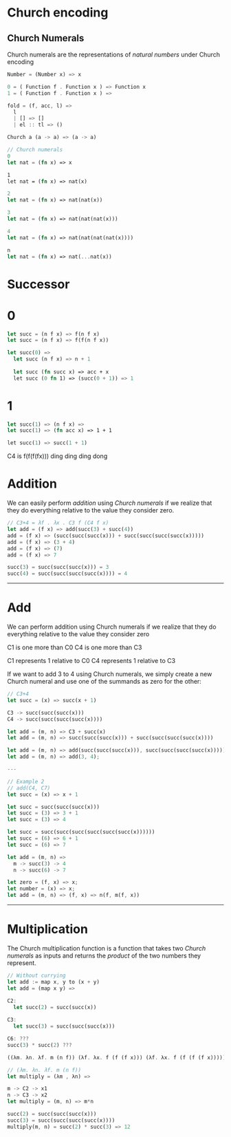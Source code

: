 # Church encoding

## Church Numerals
Church numerals are the representations of *natural numbers* under Church encoding
```rs
Number = (Number x) => x

0 = ( Function f . Function x ) => Function x
1 = ( Function f . Function x ) => 

fold = (f, acc, l) =>
  l
  | [] => []
  | el :: tl => ()

Church a (a -> a) => (a -> a)

// Church numerals
0
let nat = (fn x) => x

1
let nat = (fn x) => nat(x)

2
let nat = (fn x) => nat(nat(x))

3
let nat = (fn x) => nat(nat(nat(x)))

4
let nat = (fn x) => nat(nat(nat(nat(x))))

n
let nat = (fn x) => nat(...nat(x))
```

# Successor

# 0
```rs
let succ = (n f x) => f(n f x)
let succ = (n f x) => f(f(n f x))

let succ(0) =>
  let succ (n f x) => n + 1
  
  let succ (fn succ x) => acc + x
  let succ (0 fn 1) => (succ(0 + 1)) => 1
```
# 1
```rs
let succ(1) => (n f x) =>   
let succ(1) => (fn acc x) => 1 + 1

let succ(1) => succ(1 + 1)
```

C4 is f(f(f(fx)))
ding ding ding dong

# Addition
We can easily perform *addition* using *Church numerals* if we realize that they do everything relative
to the value they consider zero.

```rs
// C3+4 = λf . λx . C3 f (C4 f x)
let add = (f x) => add(succ(3) + succ(4))
add = (f x) => (succ(succ(succ(x))) + succ(succ(succ(succ(x))))) 
add = (f x) => (3 + 4) 
add = (f x) => (7) 
add = (f x) => 7

succ(3) = succ(succ(succ(x))) = 3
succ(4) = succ(succ(succ(succ(x)))) = 4
```
---

# Add
We can perform addition using Church numerals
if we realize that they do everything relative to the value they consider zero

C1 is one more than C0
C4 is one more than C3

C1 represents 1 relative to C0
C4 represents 1 relative to C3

If we want to add 3 to 4 using Church numerals, we simply create a new Church numeral and use one of the summands as zero for the other:


```rs
// C3+4 
let succ = (x) => succ(x + 1)

C3 -> succ(succ(succ(x)))
C4 -> succ(succ(succ(succ(x))))

let add = (m, n) => C3 + succ(x)
let add = (m, n) => succ(succ(succ(x))) + succ(succ(succ(succ(x))))

let add = (m, n) => add(succ(succ(succ(x))), succ(succ(succ(succ(x))))) 
let add = (m, n) => add(3, 4);

---

// Example 2
// add(C4, C7)
let succ = (x) => x + 1

let succ = succ(succ(succ(x)))
let succ = (3) => 3 + 1
let succ = (3) => 4

let succ = succ(succ(succ(succ(succ(succ(x))))))
let succ = (6) => 6 + 1
let succ = (6) => 7

let add = (m, n) => 
  m -> succ(3) -> 4
  n -> succ(6) -> 7

let zero = (f, x) => x;
let number = (x) => x;
let add = (m, n) => (f, x) => n(f, m(f, x))

```

---

# Multiplication
The Church multiplication function is a function that takes two *Church numerals* as inputs and returns the *product* of the two numbers they represent.

```rs
// Without currying
let add := map x, y to (x + y)
let add = (map x y) => 
```

```rs
C2:
  let succ(2) = succ(succ(x))
  
C3:
  let succ(3) = succ(succ(succ(x)))

C6: ???
succ(3) * succ(2) ???

((λm. λn. λf. m (n f)) (λf. λx. f (f (f x))) (λf. λx. f (f (f (f x)))))

// (λm. λn. λf. m (n f))
let multiply = (λm , λn) =>

m -> C2 -> x1
n -> C3 -> x2
let multiply = (m, n) => m*n
```
<!-- Basicamente -->

```rs
succ(2) = succ(succ(succ(x)))
succ(3) = succ(succ(succ(succ(x))))
multiply(m, n) = succ(2) * succ(3) => 12

```
